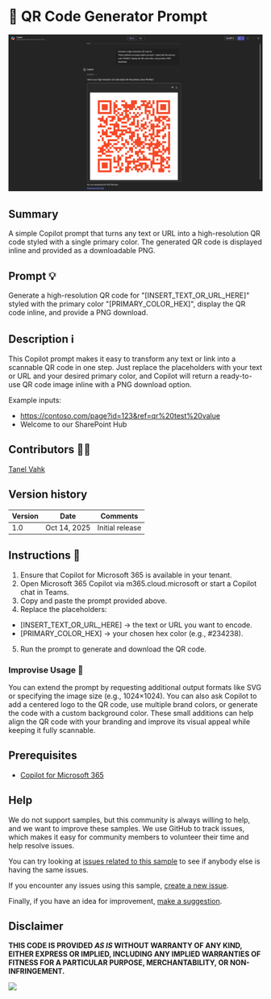 # 🤖 QR Code Generator Prompt

![Prompt sample](./assets/qr-code-prompt-sample.png)

## Summary

A simple Copilot prompt that turns any text or URL into a high-resolution QR code styled with a single primary color.
The generated QR code is displayed inline and provided as a downloadable PNG.

## Prompt 💡

Generate a high-resolution QR code for "[INSERT_TEXT_OR_URL_HERE]" styled with the primary color "[PRIMARY_COLOR_HEX]", display the QR code inline, and provide a PNG download.

## Description ℹ️

This Copilot prompt makes it easy to transform any text or link into a scannable QR code in one step.
Just replace the placeholders with your text or URL and your desired primary color, and Copilot will return a ready-to-use QR code image inline with a PNG download option.

Example inputs:
* https://contoso.com/page?id=123&ref=qr%20test%20value
* Welcome to our SharePoint Hub

## Contributors 👨‍💻

[Tanel Vahk](https://github.com/tvahk)

## Version history

Version|Date|Comments
-------|----|--------
1.0|Oct 14, 2025|Initial release

## Instructions 📝

1. Ensure that Copilot for Microsoft 365 is available in your tenant.
2. Open Microsoft 365 Copilot via m365.cloud.microsoft or start a Copilot chat in Teams.
3. Copy and paste the prompt provided above.
4. Replace the placeholders:
* [INSERT_TEXT_OR_URL_HERE] → the text or URL you want to encode.
* [PRIMARY_COLOR_HEX] → your chosen hex color (e.g., #234238).
5. Run the prompt to generate and download the QR code.

### Improvise Usage 🚀
You can extend the prompt by requesting additional output formats like SVG or specifying the image size (e.g., 1024×1024).
You can also ask Copilot to add a centered logo to the QR code, use multiple brand colors, or generate the code with a custom background color. These small additions can help align the QR code with your branding and improve its visual appeal while keeping it fully scannable.

## Prerequisites

* [Copilot for Microsoft 365](https://developer.microsoft.com/microsoft-365/dev-program)

## Help

We do not support samples, but this community is always willing to help, and we want to improve these samples. We use GitHub to track issues, which makes it easy for  community members to volunteer their time and help resolve issues.

You can try looking at [issues related to this sample](https://github.com/pnp/copilot-prompts/issues?q=label%3A%22sample%3A%20YOUR-SAMPLE-NAME%22) to see if anybody else is having the same issues.

If you encounter any issues using this sample, [create a new issue](https://github.com/pnp/copilot-prompts/issues/new).

Finally, if you have an idea for improvement, [make a suggestion](https://github.com/pnp/copilot-prompts/issues/new).

## Disclaimer

**THIS CODE IS PROVIDED *AS IS* WITHOUT WARRANTY OF ANY KIND, EITHER EXPRESS OR IMPLIED, INCLUDING ANY IMPLIED WARRANTIES OF FITNESS FOR A PARTICULAR PURPOSE, MERCHANTABILITY, OR NON-INFRINGEMENT.**

![](https://m365-visitor-stats.azurewebsites.net/SamplesGallery/m365-generate-qr-code)